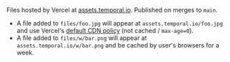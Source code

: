 Files hosted by Vercel at [assets.temporal.io](https://assets.temporal.io). Published on merges to `main`.

- A file added to `files/foo.jpg` will appear at `assets.temporal.io/foo.jpg` and use Vercel's [default CDN policy](https://vercel.com/docs/concepts/edge-network/caching#static-files-caching) (not cached / `max-age=0`).
- A file added to `files/w/bar.png` will appear at `assets.temporal.io/w/bar.png` and be cached by user's browsers for a week.